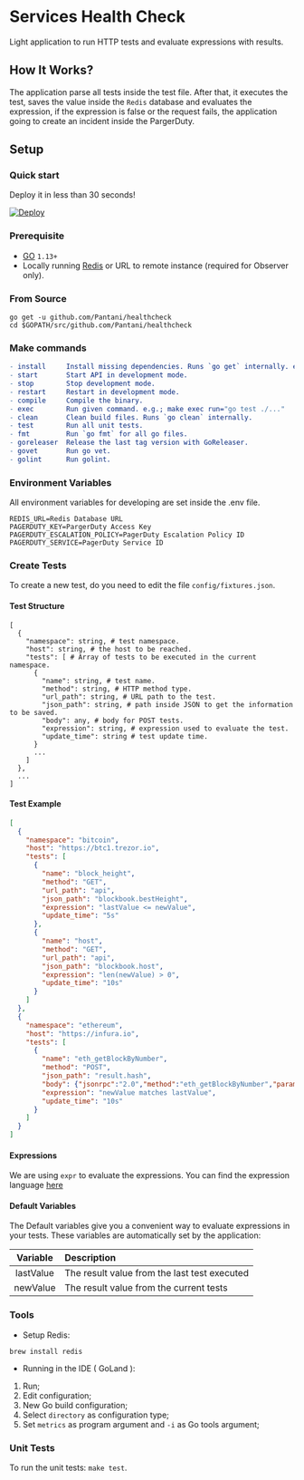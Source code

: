 # Services Health Check

Light application to run HTTP tests and evaluate expressions with results.

## How It Works?

The application parse all tests inside the test file. After that, it executes the test, saves the value inside the `Redis` database and evaluates the expression, if the expression is false or the request fails, the application going to create an incident inside the PargerDuty. 

## Setup

### Quick start

Deploy it in less than 30 seconds!

[![Deploy](https://www.herokucdn.com/deploy/button.svg)](https://heroku.com/deploy?template=https://github.com/Pantani/healthcheck)

### Prerequisite
* [GO](https://golang.org/doc/install) `1.13+`
* Locally running [Redis](https://redis.io/topics/quickstart) or URL to remote instance (required for Observer only).

### From Source 

```shell
go get -u github.com/Pantani/healthcheck
cd $GOPATH/src/github.com/Pantani/healthcheck
```

### Make commands

```makefile
- install     Install missing dependencies. Runs `go get` internally. e.g.; make install get=github.com/foo/bar
- start       Start API in development mode.
- stop        Stop development mode.
- restart     Restart in development mode.
- compile     Compile the binary.
- exec        Run given command. e.g.; make exec run="go test ./..."
- clean       Clean build files. Runs `go clean` internally.
- test        Run all unit tests.
- fmt         Run `go fmt` for all go files.
- goreleaser  Release the last tag version with GoReleaser.
- govet       Run go vet.
- golint      Run golint.
```
  
### Environment Variables

All environment variables for developing are set inside the .env file.

```dotenv
REDIS_URL=Redis Database URL
PAGERDUTY_KEY=PargerDuty Access Key
PAGERDUTY_ESCALATION_POLICY=PagerDuty Escalation Policy ID
PAGERDUTY_SERVICE=PagerDuty Service ID
```

### Create Tests

To create a new test, do you need to edit the file `config/fixtures.json`. 

#### Test Structure
```
[
  {
    "namespace": string, # test namespace.
    "host": string, # the host to be reached.
    "tests": [ # Array of tests to be executed in the current namespace.
      {
        "name": string, # test name.
        "method": string, # HTTP method type.
        "url_path": string, # URL path to the test.
        "json_path": string, # path inside JSON to get the information to be saved.
        "body": any, # body for POST tests.
        "expression": string, # expression used to evaluate the test.
        "update_time": string # test update time.
      }
      ...
    ]
  },
  ...
]
```

#### Test Example

```json
[
  {
    "namespace": "bitcoin",
    "host": "https://btc1.trezor.io",
    "tests": [
      {
        "name": "block_height",
        "method": "GET",
        "url_path": "api",
        "json_path": "blockbook.bestHeight",
        "expression": "lastValue <= newValue",
        "update_time": "5s"
      },
      {
        "name": "host",
        "method": "GET",
        "url_path": "api",
        "json_path": "blockbook.host",
        "expression": "len(newValue) > 0",
        "update_time": "10s"
      }
    ]
  },
  {
    "namespace": "ethereum",
    "host": "https://infura.io",
    "tests": [
      {
        "name": "eth_getBlockByNumber",
        "method": "POST",
        "json_path": "result.hash",
        "body": {"jsonrpc":"2.0","method":"eth_getBlockByNumber","params":["0x1b4", true],"id":1},
        "expression": "newValue matches lastValue",
        "update_time": "10s"
      }
    ]
  }
]
```

#### Expressions

We are using `expr` to evaluate the expressions. You can find the expression language [here](https://github.com/antonmedv/expr/blob/master/docs/Language-Definition.md)

#### Default Variables

The Default variables give you a convenient way to evaluate expressions in your tests. 
These variables are automatically set by the application:

| Variable       | Description                                   |
| :------------: | :-------------------------------------------- |
| lastValue      | The result value from the last test executed  | 
| newValue       | The result value from the current tests       | 


### Tools

-   Setup Redis:

```shell
brew install redis
```

-   Running in the IDE ( GoLand ):

1.  Run;
2.  Edit configuration;
3.  New Go build configuration;
4.  Select `directory` as configuration type;
5.  Set `metrics` as program argument and `-i` as Go tools argument; 

### Unit Tests

To run the unit tests: `make test`.
